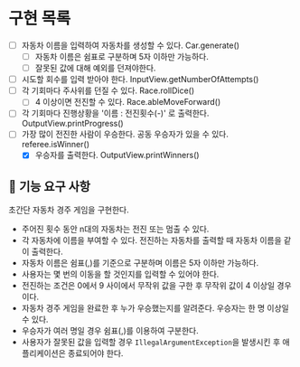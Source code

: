 # 구현 목록
- [ ] 자동차 이름을 입력하여 자동차를 생성할 수 있다. Car.generate()
  - [ ] 자동차 이름은 쉼표로 구분하며 5자 이하만 가능하다. 
  - [ ] 잘못된 값에 대해 예외를 던져야한다. 
- [ ] 시도할 회수를 입력 받아야 한다. InputView.getNumberOfAttempts()
- [ ] 각 기회마다 주사위를 던질 수 있다. Race.rollDice()
  - [ ] 4 이상이면 전진할 수 있다. Race.ableMoveForward()
- [ ] 각 기회마다 진행상황을 '이름 : 전진횟수(-)' 로 출력한다. OutputView.printProgress()
- [ ] 가장 많이 전진한 사람이 우승한다. 공동 우승자가 있을 수 있다. referee.isWinner()
  - [x] 우승자를 출력한다. OutputView.printWinners()

## 🚀 기능 요구 사항

초간단 자동차 경주 게임을 구현한다.

- 주어진 횟수 동안 n대의 자동차는 전진 또는 멈출 수 있다.
- 각 자동차에 이름을 부여할 수 있다. 전진하는 자동차를 출력할 때 자동차 이름을 같이 출력한다.
- 자동차 이름은 쉼표(,)를 기준으로 구분하며 이름은 5자 이하만 가능하다.
- 사용자는 몇 번의 이동을 할 것인지를 입력할 수 있어야 한다.
- 전진하는 조건은 0에서 9 사이에서 무작위 값을 구한 후 무작위 값이 4 이상일 경우이다.
- 자동차 경주 게임을 완료한 후 누가 우승했는지를 알려준다. 우승자는 한 명 이상일 수 있다.
- 우승자가 여러 명일 경우 쉼표(,)를 이용하여 구분한다.
- 사용자가 잘못된 값을 입력할 경우 `IllegalArgumentException`을 발생시킨 후 애플리케이션은 종료되어야 한다.